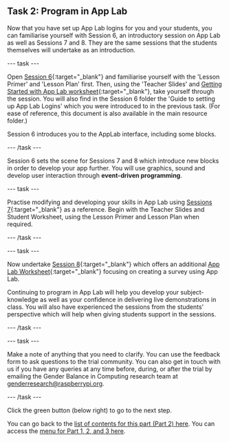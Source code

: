 ## Task 2: Program in App Lab
Now that you have set up App Lab logins for you and your students, you can familiarise yourself with Session 6, an introductory session on App Lab as well as Sessions 7 and 8. They are the same sessions that the students themselves will undertake as an introduction.

--- task ---

Open [Session 6](https://ncce.io/xBrv1w){:target="_blank"} and familiarise yourself with the 'Lesson Primer' and 'Lesson Plan' first. Then, using the 'Teacher Slides' and [Getting Started with App Lab worksheet](https://ncce.io/zeQYMr){:target="_blank"}, take yourself through the session. You will also find in the Session 6 folder the 'Guide to setting up App Lab Logins' which you were introduced to in the previous task. (For ease of reference, this document is also available in the main resource folder.) 

Session 6 introduces you to the AppLab interface, including some blocks.

--- /task ---

Session 6 sets the scene for Sessions 7 and 8 which introduce new blocks in order to develop your app further. You will use graphics, sound and develop user interaction through **event-driven programming**.

--- task ---

Practise modifying and developing your skills in App Lab using [Sessions 7](https://ncce.io/LZPVu7){:target="_blank"} as a reference. Begin with the Teacher Slides and Student Worksheet, using the Lesson Primer and Lesson Plan when required. 

--- /task ---

--- task ---

Now undertake [Session 8](https://ncce.io/sWbgon){:target="_blank"} which offers an additional [App Lab Worksheet](https://ncce.io/gyNQ8y){:target="_blank"} focusing on creating a survey using App Lab.

Continuing to program in App Lab will help you develop your subject-knowledge as well as your confidence in delivering live demonstrations in class. You will also have experienced the sessions from the students' perspective which will help when giving students support in the sessions. 

--- /task ---

--- task ---

Make a note of anything that you need to clarify. You can use the feedback form to ask questions to the trial community. You can also get in touch with us if you have any queries at any time before, during, or after the trial by emailing the Gender Balance in Computing research team at [genderresearch@raspberrypi.org](genderresearch@raspberrypi.org).

--- /task ---

Click the green button (below right) to go to the next step.

You can go back to the [list of contents for this part (Part 2) here](https://projects.raspberrypi.org/en/projects/Year8-RelevanceTraining-Part3-GBICi4). 
You can access the [menu for Part 1, 2, and 3 here](https://projects.raspberrypi.org/en/pathways/year8-relevancetraining-gbici4).
